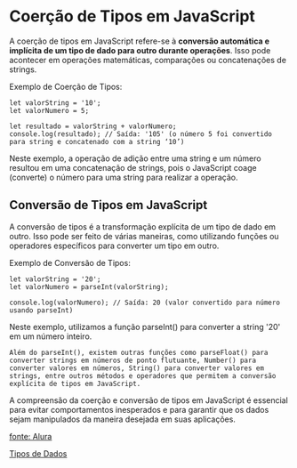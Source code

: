 # Coerção de Tipos em JavaScript

A coerção de tipos em JavaScript refere-se à **conversão automática e implícita de um tipo de dado para outro durante operações**. Isso pode acontecer em operações matemáticas, comparações ou concatenações de strings.

Exemplo de Coerção de Tipos:

```
let valorString = '10';
let valorNumero = 5;

let resultado = valorString + valorNumero;
console.log(resultado); // Saída: '105' (o número 5 foi convertido para string e concatenado com a string ‘10’)
```

Neste exemplo, a operação de adição entre uma string e um número resultou em uma concatenação de strings, pois o JavaScript coage (converte) o número para uma string para realizar a operação.

## Conversão de Tipos em JavaScript

A conversão de tipos é a transformação explícita de um tipo de dado em outro. Isso pode ser feito de várias maneiras, como utilizando funções ou operadores específicos para converter um tipo em outro.

Exemplo de Conversão de Tipos:

```
let valorString = '20';
let valorNumero = parseInt(valorString);

console.log(valorNumero); // Saída: 20 (valor convertido para número usando parseInt)
```

Neste exemplo, utilizamos a função parseInt() para converter a string '20' em um número inteiro.

```
Além do parseInt(), existem outras funções como parseFloat() para converter strings em números de ponto flutuante, Number() para converter valores em números, String() para converter valores em strings, entre outros métodos e operadores que permitem a conversão explícita de tipos em JavaScript.
```

A compreensão da coerção e conversão de tipos em JavaScript é essencial para evitar comportamentos inesperados e para garantir que os dados sejam manipulados da maneira desejada em suas aplicações.

[fonte: Alura](https://cursos.alura.com.br/course/javascript-utilizando-tipos-variaveis-funcoes/task/148898)

[Tipos de Dados](../tipos-de-dados/tipos-de-dados.md)